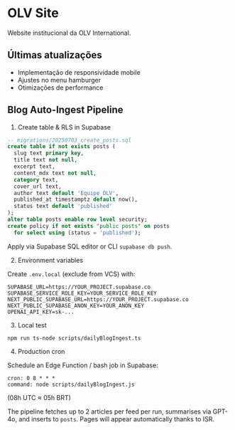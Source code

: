 # OLV Site

Website institucional da OLV International.

## Últimas atualizações

- Implementação de responsividade mobile
- Ajustes no menu hamburger
- Otimizações de performance

## Blog Auto-Ingest Pipeline

1. Create table & RLS in Supabase

```sql
-- migrations/20250703_create_posts.sql
create table if not exists posts (
  slug text primary key,
  title text not null,
  excerpt text,
  content_mdx text not null,
  category text,
  cover_url text,
  author text default 'Equipe OLV',
  published_at timestamptz default now(),
  status text default 'published'
);
alter table posts enable row level security;
create policy if not exists "public posts" on posts
  for select using (status = 'published');
```

Apply via Supabase SQL editor or CLI `supabase db push`.

2. Environment variables

Create `.env.local` (exclude from VCS) with:

```
SUPABASE_URL=https://YOUR_PROJECT.supabase.co
SUPABASE_SERVICE_ROLE_KEY=YOUR_SERVICE_ROLE_KEY
NEXT_PUBLIC_SUPABASE_URL=https://YOUR_PROJECT.supabase.co
NEXT_PUBLIC_SUPABASE_ANON_KEY=YOUR_ANON_KEY
OPENAI_API_KEY=sk-...
```

3. Local test

```
npm run ts-node scripts/dailyBlogIngest.ts
```

4. Production cron

Schedule an Edge Function / bash job in Supabase:

```
cron: 0 8 * * *
command: node scripts/dailyBlogIngest.js
```
(08h UTC ≈ 05h BRT)

The pipeline fetches up to 2 articles per feed per run, summarises via GPT-4o, and inserts to `posts`. Pages will appear automatically thanks to ISR.
